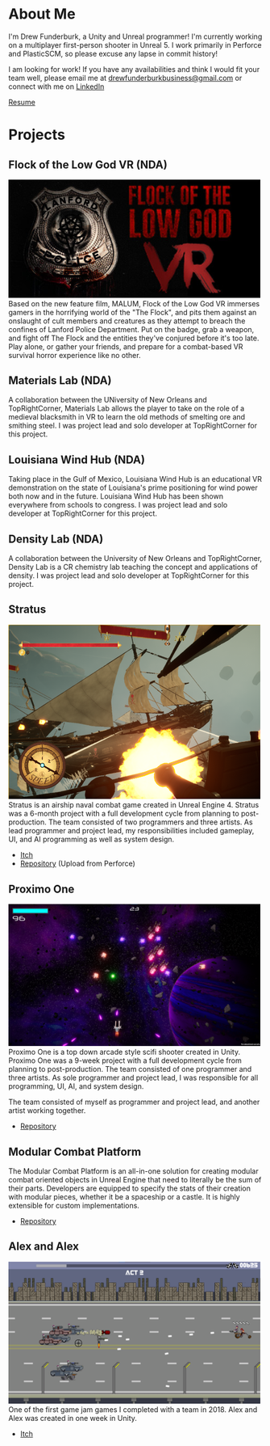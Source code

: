 # About Me
I'm Drew Funderburk, a Unity and Unreal programmer! I'm currently working on a multiplayer first-person shooter in Unreal 5. I work primarily in Perforce and PlasticSCM, so please excuse any lapse in commit history!

I am looking for work! If you have any availabilities and think I would fit your team well, please email me at drewfunderburkbusiness@gmail.com or connect with me on [LinkedIn](https://www.linkedin.com/in/drew-funderburk/)

[Resume](DrewFunderburk_Resume.pdf)

# Projects
## Flock of the Low God VR (NDA)
<img src="/Images/FlockOfTheLowGodHeader.jpg" alt="Flock of the Low God" width="500"/>
Based on the new feature film, MALUM, Flock of the Low God VR immerses gamers in the horrifying world of the "The Flock", and pits them against an onslaught of cult members and creatures as they attempt to breach the confines of Lanford Police Department. Put on the badge, grab a weapon, and fight off The Flock and the entities they've conjured before it's too late. Play alone, or gather your friends, and prepare for a combat-based VR survival horror experience like no other.

## Materials Lab (NDA)
A collaboration between the UNiversity of New Orleans and TopRightCorner, Materials Lab allows the player to take on the role of a medieval blacksmith in VR to learn the old methods of smelting ore and smithing steel. I was project lead and solo developer at TopRightCorner for this project.

## Louisiana Wind Hub (NDA)
Taking place in the Gulf of Mexico, Louisiana Wind Hub is an educational VR demonstration on the state of Louisiana's prime positioning for wind power both now and in the future. Louisiana Wind Hub has been shown everywhere from schools to congress. I was project lead and solo developer at TopRightCorner for this project.

## Density Lab (NDA)
A collaboration between the University of New Orleans and TopRightCorner, Density Lab is a CR chemistry lab teaching the concept and applications of density. I was project lead and solo developer at TopRightCorner for this project.

## Stratus
<img src="/Images/Stratus.png" alt="Stratus" width="500"/>
Stratus is an airship naval combat game created in Unreal Engine 4. Stratus was a 6-month project with a full development cycle from planning to post-production. The team consisted of two programmers and three artists. As lead programmer and project lead, my responsibilities included gameplay, UI, and AI programming as well as system design.

- [Itch](https://stratusgame.itch.io/stratus)
- [Repository](https://github.com/drewfunderburk/StratusSource) (Upload from Perforce)

## Proximo One
<img src="/Images/ProximoOne.png" alt="Proximo One" width="500"/>
Proximo One is a top down arcade style scifi shooter created in Unity. Proximo One was a 9-week project with a full development cycle from planning to post-production. The team consisted of one programmer and three artists. As sole programmer and project lead, I was responsible for all programming, UI, AI, and system design.

The team consisted of myself as programmer and project lead, and another artist working together.

- [Repository](https://github.com/drewfunderburk/Proximo-One)

## Modular Combat Platform
The Modular Combat Platform is an all-in-one solution for creating modular combat oriented objects in Unreal Engine that need to
literally be the sum of their parts. Developers are equipped to specify the stats of their creation with modular pieces, whether it
be a spaceship or a castle. It is highly extensible for custom implementations.

- [Repository](https://github.com/drewfunderburk/ComplexGameSystems)

## Alex and Alex
<img src="/Images/Alex-and-Alex.png" alt="Alex and Alex" width="500"/>
One of the first game jam games I completed with a team in 2018. Alex and Alex was created in one week in Unity.

- [Itch](https://trollface666.itch.io/alex-and-alex)
